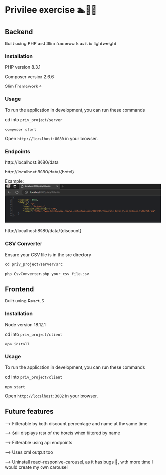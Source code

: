 # Privilee exercise 🏊🏋️‍♀️

## Backend
Built using PHP and Slim framework as it is lightweight 

### Installation 
PHP version 8.3.1 

Composer version 2.6.6

Slim Framework 4

### Usage 
To run the application in development, you can run these commands 

cd into `priv_project/server`

`composer start`

Open `http://localhost:8080` in your browser.

### Endpoints
http://localhost:8080/data

http://localhost:8080/data/{hotel}

Example:
![img.png](img.png)

http://localhost:8080/data/{discount}

### CSV Converter
Ensure your CSV file is in the src directory

`cd priv_project/server/src` 

`php CsvConverter.php your_csv_file.csv`



## Frontend
Built using ReactJS

### Installation
Node version 18.12.1

cd into `priv_project/client` 

`npm install`

### Usage 

To run the application in development, you can run these commands 

cd into `priv_project/client`

`npm start`

Open `http://localhost:3002` in your browser.

## Future features 
--> Filterable by both discount percentage and name at the same time

--> Still displays rest of the hotels when filtered by name 

--> Filterable using api endpoints

--> Uses xml output too 

--> Uninstall react-responive-carousel, as it has bugs 🐛,  with more time I would create my own carousel

